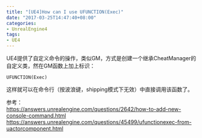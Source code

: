 ```yaml
---
title: "[UE4]How can I use UFUNCTION(Exec)"
date: "2017-03-25T14:47:40+08:00"
categories:
- UnrealEngine4
tags:
- UE4
---
```


UE4提供了自定义命令的操作，类似GM，方式是创建一个继承CheatManager的自定义类，然在GM函数上加上标识：

    UFUNCTION(Exec)

这样就可以在命令行（按波浪键，shipping模式下无效）中直接调用该函数了。

参考：  
https://answers.unrealengine.com/questions/2642/how-to-add-new-console-command.html  
https://answers.unrealengine.com/questions/45499/ufunctionexec-from-uactorcomponent.html